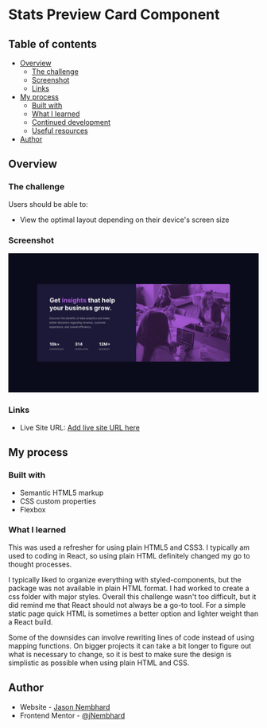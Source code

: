 # Stats Preview Card Component

## Table of contents

- [Overview](#overview)
  - [The challenge](#the-challenge)
  - [Screenshot](#screenshot)
  - [Links](#links)
- [My process](#my-process)
  - [Built with](#built-with)
  - [What I learned](#what-i-learned)
  - [Continued development](#continued-development)
  - [Useful resources](#useful-resources)
- [Author](#author)

## Overview

### The challenge

Users should be able to:

- View the optimal layout depending on their device's screen size

### Screenshot

![Stat Card](design/desktop-design.jpg)

### Links

- Live Site URL: [Add live site URL here](https://your-live-site-url.com)

## My process

### Built with

- Semantic HTML5 markup
- CSS custom properties
- Flexbox

### What I learned

This was used a refresher for using plain HTML5 and CSS3. I typically am used to coding in React, so using plain HTML definitely changed my go to thought processes.

I typically liked to organize everything with styled-components, but the package was not available in plain HTML format. I had worked to create a css folder with major styles. Overall this challenge wasn't too difficult, but it did remind me that React should not always be a go-to tool. For a simple static page quick HTML is sometimes a better option and lighter weight than a React build.

Some of the downsides can involve rewriting lines of code instead of using mapping functions. On bigger projects it can take a bit longer to figure out what is necessary to change, so it is best to make sure the design is simplistic as possible when using plain HTML and CSS.

## Author

- Website - [Jason Nembhard](https://www.jasonnembhard.com)
- Frontend Mentor - [@jNembhard](https://www.frontendmentor.io/profile/jNembhard)
